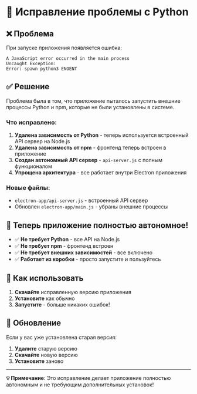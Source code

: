 # 🔧 Исправление проблемы с Python

## ❌ Проблема
При запуске приложения появляется ошибка:
```
A JavaScript error occurred in the main process
Uncaught Exception:
Error: spawn python3 ENOENT
```

## ✅ Решение

Проблема была в том, что приложение пыталось запустить внешние процессы Python и npm, которые не были установлены в системе.

### Что исправлено:

1. **Удалена зависимость от Python** - теперь используется встроенный API сервер на Node.js
2. **Удалена зависимость от npm** - фронтенд теперь встроен в приложение
3. **Создан автономный API сервер** - `api-server.js` с полным функционалом
4. **Упрощена архитектура** - все работает внутри Electron приложения

### Новые файлы:
- `electron-app/api-server.js` - встроенный API сервер
- Обновлен `electron-app/main.js` - убраны внешние процессы

## 🚀 Теперь приложение полностью автономное!

- ✅ **Не требует Python** - все API на Node.js
- ✅ **Не требует npm** - фронтенд встроен
- ✅ **Не требует внешних зависимостей** - все включено
- ✅ **Работает из коробки** - просто запустите и пользуйтесь

## 📱 Как использовать

1. **Скачайте** исправленную версию приложения
2. **Установите** как обычно
3. **Запустите** - больше никаких ошибок!

## 🔄 Обновление

Если у вас уже установлена старая версия:
1. **Удалите** старую версию
2. **Скачайте** новую версию
3. **Установите** заново

---

**💡 Примечание**: Это исправление делает приложение полностью автономным и не требующим дополнительных установок!
